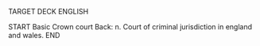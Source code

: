 TARGET DECK
ENGLISH

START
Basic
Crown court
Back: n. Court of criminal jurisdiction in england and wales.
END
